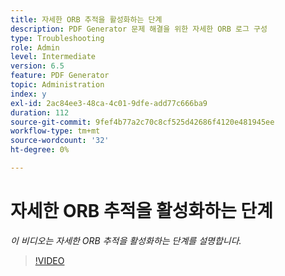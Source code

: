 ```yaml
---
title: 자세한 ORB 추적을 활성화하는 단계
description: PDF Generator 문제 해결을 위한 자세한 ORB 로그 구성
type: Troubleshooting
role: Admin
level: Intermediate
version: 6.5
feature: PDF Generator
topic: Administration
index: y
exl-id: 2ac84ee3-48ca-4c01-9dfe-add77c666ba9
duration: 112
source-git-commit: 9fef4b77a2c70c8cf525d42686f4120e481945ee
workflow-type: tm+mt
source-wordcount: '32'
ht-degree: 0%

---
```


# 자세한 ORB 추적을 활성화하는 단계

*이 비디오는 자세한 ORB 추적을 활성화하는 단계를 설명합니다.*

>[!VIDEO](https://video.tv.adobe.com/v/335526?quality=12&learn=on)
